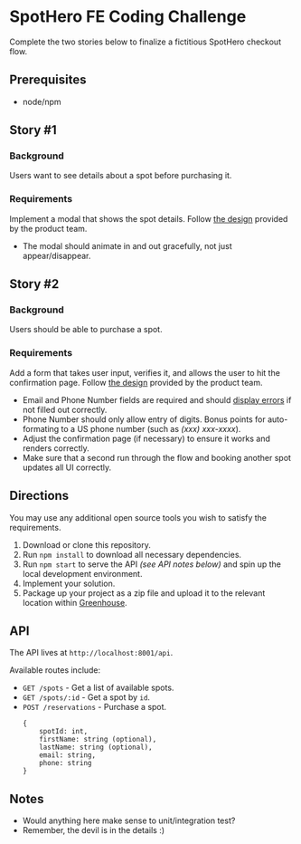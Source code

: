 # SpotHero FE Coding Challenge
Complete the two stories below to finalize a fictitious SpotHero checkout flow.

## Prerequisites
* node/npm

## Story #1
### Background
Users want to see details about a spot before purchasing it.

### Requirements
Implement a modal that shows the spot details. Follow [the design](./screens/search-modal.jpg) provided by the product team.
* The modal should animate in and out gracefully, not just appear/disappear.

## Story #2
### Background
Users should be able to purchase a spot.

### Requirements
Add a form that takes user input, verifies it, and allows the user to hit the confirmation page. Follow [the design](./screens/checkout.jpg) provided by the product team.
* Email and Phone Number fields are required and should [display errors](./screens/checkout-errors.jpg) if not filled out correctly.
* Phone Number should only allow entry of digits. Bonus points for auto-formating to a US phone number (such as *(xxx) xxx-xxxx*).
* Adjust the confirmation page (if necessary) to ensure it works and renders correctly.
* Make sure that a second run through the flow and booking another spot updates all UI correctly.

## Directions
You may use any additional open source tools you wish to satisfy the requirements.

1. Download or clone this repository.
1. Run `npm install` to download all necessary dependencies.
1. Run `npm start` to serve the API *(see API notes below)* and spin up the local development environment.
1. Implement your solution.
1. Package up your project as a zip file and upload it to the relevant location within [Greenhouse](http://greenhouse.io).

## API
The API lives at `http://localhost:8001/api`.

Available routes include:
* `GET /spots` - Get a list of available spots.
* `GET /spots/:id` - Get a spot by `id`.
* `POST /reservations` - Purchase a spot.
    ```
    {
        spotId: int,
        firstName: string (optional),
        lastName: string (optional),
        email: string,
        phone: string
    }
    ```

## Notes
* Would anything here make sense to unit/integration test?
* Remember, the devil is in the details :)
